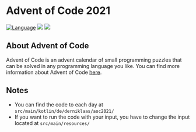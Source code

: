 # Advent of Code 2021

[![Language](https://img.shields.io/badge/Language-Kotlin-purple)](https://kotlinlang.org/)
![](https://img.shields.io/badge/stars%20⭐-18-yellow)
![](https://img.shields.io/badge/days%20completed-9-red)

## About Advent of Code
Advent of Code is an advent calendar of small programming puzzles that can be solved in any programming language you like. You can find more information about Advent of Code [here](https://adventofcode.com/2021/about).


## Notes
- You can find the code to each day at ``src/main/kotlin/de/derniklaas/aoc2021/``
- If you want to run the code with your input, you have to change the input located at ``src/main/resources/``